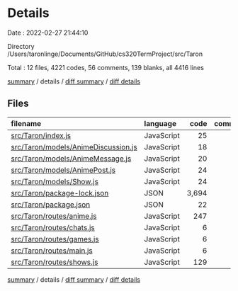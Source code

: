 # Details

Date : 2022-02-27 21:44:10

Directory /Users/taronlinge/Documents/GitHub/cs320TermProject/src/Taron

Total : 12 files,  4221 codes, 56 comments, 139 blanks, all 4416 lines

[summary](results.md) / details / [diff summary](diff.md) / [diff details](diff-details.md)

## Files
| filename | language | code | comment | blank | total |
| :--- | :--- | ---: | ---: | ---: | ---: |
| [src/Taron/index.js](/src/Taron/index.js) | JavaScript | 25 | 7 | 7 | 39 |
| [src/Taron/models/AnimeDiscussion.js](/src/Taron/models/AnimeDiscussion.js) | JavaScript | 18 | 0 | 4 | 22 |
| [src/Taron/models/AnimeMessage.js](/src/Taron/models/AnimeMessage.js) | JavaScript | 20 | 0 | 4 | 24 |
| [src/Taron/models/AnimePost.js](/src/Taron/models/AnimePost.js) | JavaScript | 24 | 0 | 4 | 28 |
| [src/Taron/models/Show.js](/src/Taron/models/Show.js) | JavaScript | 24 | 0 | 4 | 28 |
| [src/Taron/package-lock.json](/src/Taron/package-lock.json) | JSON | 3,694 | 0 | 1 | 3,695 |
| [src/Taron/package.json](/src/Taron/package.json) | JSON | 22 | 0 | 1 | 23 |
| [src/Taron/routes/anime.js](/src/Taron/routes/anime.js) | JavaScript | 247 | 30 | 67 | 344 |
| [src/Taron/routes/chats.js](/src/Taron/routes/chats.js) | JavaScript | 6 | 0 | 4 | 10 |
| [src/Taron/routes/games.js](/src/Taron/routes/games.js) | JavaScript | 6 | 0 | 4 | 10 |
| [src/Taron/routes/main.js](/src/Taron/routes/main.js) | JavaScript | 6 | 0 | 4 | 10 |
| [src/Taron/routes/shows.js](/src/Taron/routes/shows.js) | JavaScript | 129 | 19 | 35 | 183 |

[summary](results.md) / details / [diff summary](diff.md) / [diff details](diff-details.md)